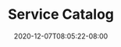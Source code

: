 ---
title: "Service Catalog"
date: 2020-12-07T08:05:22-08:00
draft: true

github: "https://github.com/kubernetes-sigs/service-catalog"
homepage: "https://svc-cat.io"
sponsors: []
tagline_1: "Consume services in Kubernetes using the Open Service Broker API"
tagline_2: ""


---